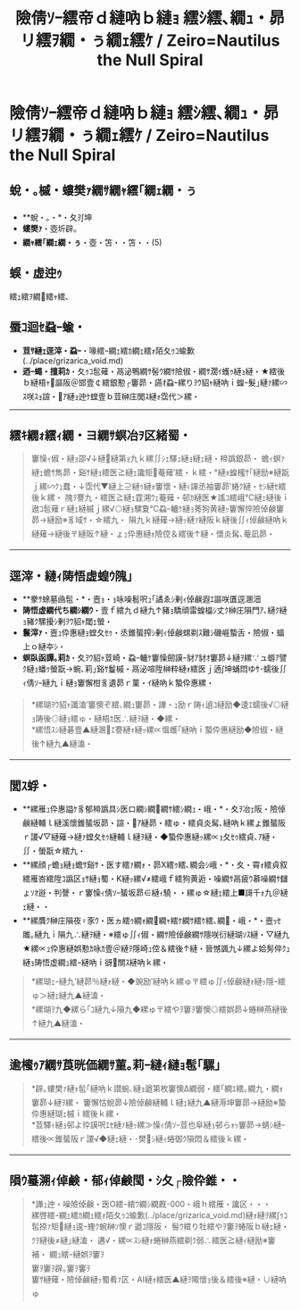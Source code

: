 ﻿---
categories:
- 繝｢繝ｳ繧ｹ繧ｿ繝ｼ
layout: monster
origin:
  class: 鬆ｭ雜ｳ邯ｱ・・ephalopoda・・
  order: 繧ｪ繧ｦ繝繧ｬ繧､逶ｮ・・autilida・・
  family: 繧ｪ繧ｦ繝繧ｬ繧､遘托ｼ・autilidae・・
  genus: 繧ｪ繧ｦ繝繧ｬ繧､螻橸ｼ・autilus・・
  species: 繧ｪ繧ｦ繝繧ｬ繧､・・autilus pompilius・・
  common_en: Chambered Nautilus
  common_ja: 繧ｪ繧ｦ繝繧ｬ繧､
  scientific: Nautilus pompilius
tag_slugs:
- mu
- kinju
- grizarica-void
tags:
- 辟｡
- 遖∫坤
- 繧ｰ繝ｪ繧ｶ繝ｪ繧ｫ陌夂ｩｺ蝓・
title: 險倩ｿｰ繧帝ｄ縺吶ｂ縺ｮ 繧ｼ繧､繝ｭ・昴リ繧ｦ繝・ぅ繝ｪ繧ｹ / Zeiro=Nautilus the Null Spiral
---

# 險倩ｿｰ繧帝ｄ縺吶ｂ縺ｮ 繧ｼ繧､繝ｭ・昴リ繧ｦ繝・ぅ繝ｪ繧ｹ / Zeiro=Nautilus the Null Spiral

## 蛻・｡槭・螻樊ｧ繝ｻ繝ｬ繧｢繝ｪ繝・ぅ
* **蛻・｡・*・夂ｦ∫坤  
* **螻樊ｧ**・壺圻辟｡  
* **繝ｬ繧｢繝ｪ繝・ぅ**・壺・笘・・笘・・(5)

## 蜈・虚迚ｩ
繧ｪ繧ｦ繝繧ｬ繧､

## 蜃ｺ迴ｾ蝨ｰ蝓・
* **荳ｻ縺ｪ逕滓・蝨ｰ**・喙繧ｰ繝ｪ繧ｶ繝ｪ繧ｫ陌夂ｩｺ蝓歉(../place/grizarica_void.md)  
* **迺ｰ蠅・擅莉ｶ**・夂ｩｺ髢薙・鬲泌鴨繝ｻ髻ｳ繝ｻ險俶・繝ｻ濶ｲ蠖ｩ縺ｮ縺・★繧後ｂ縺梧ｬ謳阪＠邯壹￠繧銀懃┌窶昴・讌ｵ蝨ｰ縲りｦｳ貂ｬ縺吶ｉ蝗ｰ髮｣縺ｧ縲∽ｽ咲ｽｮ諠・ｱ縺ｮ迚ｹ螳壹ｂ荳榊庄閭ｽ縺ｫ霑代＞縲・

---

## 繧ｷ繝ｫ繧ｨ繝・ヨ繝ｻ螟冶ｦ区緒蜀・
> 窶懆ｨ俶・縺ｮ邵√↓縺縺第ｮ九ｋ縲∬ｼｪ驛ｭ縺ｮ縺ｪ縺・楴譌銀昴・ 
> 蟾ｨ螟ｧ縺ｪ蟾ｻ雋昴・谿ｻ縺ｮ繧医≧縺ｪ讒矩菴薙′繧・ｋ繧・°縺ｫ蝗櫁ｻ｢縺励※縺翫ｊ縲∽ｸｭ蠢・↓霑代▼縺上⊇縺ｩ縺ｫ窶懷・縺ｨ諢丞袖窶昴′蜷ｸ縺・ｾｼ縺ｾ繧後ｋ縲・ 
> 隗ｦ謇九・繧医≧縺ｪ霆溯ｳｪ菴薙・邨ｶ縺医★謠ｺ繧峨℃縺ｪ縺後ｉ遨ｺ髢薙ｒ縺ｪ縺槭ｊ縲√◎縺ｮ騾夐℃蝨ｰ轤ｹ縺ｮ莠狗黄縺ｯ窶懈悴險倬鹸窶昴→縺励※豸域ｻ・☆繧九・ 
> 隕九ｋ縺薙→縺ｯ縺ｧ縺阪ｋ縺後∬ｨ倬鹸縺吶ｋ縺薙→縺後〒縺阪↑縺・ょｭ伜惠縺ｫ險倥＆繧後↑縺・懷炎髯､菴凪昴・

---

## 逕滓・縺ｨ陦悟虚蝗ｳ隗｣
* **豢ｻ蜍墓凾髢・*・壼ｮ・ｮ咏噪髱呎ｭ｢譎ゑｼ剰ｨ倬鹸遐ｴ謳咲匱逕溷沺  
* **陦悟虚繝代ち繝ｼ繝ｳ**・壹ｆ繧九ｄ縺九↑豬ｮ驕頑雷蝗橸ｼ丈ｸ榊庄隕門ｱ､縺ｸ縺ｮ豬ｸ騾擾ｼ剰ｦｳ貂ｬ閾ｪ螢・ 
* **鬟滓ｧ**・壼ｭ伜惠縺ｮ螳夂ｾｩ・丞錐蜑搾ｼ剰ｨ倬鹸蟐剃ｽ難ｼ磯崕蟄舌・險俶・蝠上ｏ縺夲ｼ・ 
* **螟臥函譚｡莉ｶ**・夊ｦｳ貂ｬ荳崎・蝨ｰ轤ｹ窶懆劒謨ｰ豺ｱ豺ｵ窶昴↓縺ｦ縲∵ュ蝣ｱ譬ｸ縺ｮ蟠ｩ螢翫→蜿､莉｣谿ｻ鬘槭・鬲泌喧陞榊粋縺ｫ繧医ｊ遖∫坤蛹悶ゆｻ･蠕後∬ｨ倩ｿｰ縺九ｉ縺ｮ窶懈柑豸遺昴ｒ菫・ｲ縺吶ｋ蟄伜惠縲・

> *縲瑚ｦｳ貂ｬ讖溘′窶懊ぞ繧､繝ｭ窶昴・譁・ｭ励ｒ陦ｨ遉ｺ縺励◆逶ｴ蠕後√◎縺ｮ陦後◎縺ｮ繧ゅ・縺梧ｶ医∴縺ｦ縺・◆縲・  
> *縲悟ｽｼ縺碁壹▲縺溷ｴ謇縺ｫ縺ｯ縲∝慍蠖｢縺吶ｉ蟄伜惠縺励◆險俶・縺後↑縺九▲縺溘・

---

## 閭ｽ蜉・
* **縲雁ｭ伜惠謚ｹ豸郁楴譌具ｼ医ロ繝ｼ繝繝ｻ繧ｼ繝ｭ・峨・*・夊ｦ冶ｪ阪・險倬鹸縺輔ｌ縺溪懷錐蜑坂昴・諠・ｱ縺昴・繧ゅ・繧貞炎髯､縺吶ｋ縲ょ錐蜑阪ｒ謖√▽縺薙→縺ｧ螳夂ｾｩ縺輔ｌ縺ｦ縺・◆蟄伜惠縺ｯ縲∝ｮ夂ｾｩ繧貞､ｱ縺・∬・螢翫☆繧九・ 
* **縲顔┌蟾ｮ縺ｮ蟾ｻ谿ｻ・医す繧ｧ繝ｫ・昴Χ繧ｩ繧､繝会ｼ峨・*・夊・霄ｫ繧貞叙繧雁峇繧陞ｺ譌区ｮｻ縺ｮ蜀・Κ縺ｯ縲√≠繧峨ｆ繧狗黄逅・噪繝ｻ鬲疲ｳ慕噪繝ｻ讎ょｿｵ逧・判謦・ｒ窶懆ｨ倩ｿｰ蜑坂昴∈縺ｨ驍・・縲ゅ☆縺ｪ繧上■謌千ｫ九＠縺ｪ縺・・ 
* **縲贋ｸ榊庄隕夜♀豕ｳ・医ヵ繧ｩ繝ｫ繝繝ｬ繧ｹ繝ｻ繧ｹ繧､繝・峨・*・壼ｯｾ雎｡縺九ｉ隕九∴縺ｦ縺・※繧ゅ∬ｨ俶・繝ｻ險倬鹸繝ｻ隱咲衍縺瑚ｿｽ縺・▽縺九★縲∝ｭ伜惠縺娯懃ｶ咏ｶ壹＠縺ｦ隱崎ｭ倥＆繧後↑縺・晉憾諷九↓縲よ姶髣倅ｸｭ縺ｮ陦悟虚繝ｭ繧ｰ縺吶ｉ谺關ｽ縺吶ｋ縲・

> *縲瑚ｪｰ縺九′縺昴％縺ｫ縺・◆豌励′縺吶ｋ縲ゅ〒繧ゅ∬ｨ倬鹸縺ｫ縺ｯ隱ｰ繧ゅ＞縺ｪ縺九▲縺溘・  
> *縲瑚ｦ九◆縲ら｢ｺ縺九↓隕九◆縲ゅ〒繧やｦ窶ｦ窶懊◎繧娯昴↓蜷榊燕縺後↑縺九▲縺溘・

---

## 逾櫁ｩｱ繝ｻ莨晄価繝ｻ菫｡莉ｰ縺ｨ縺ｮ髢｢騾｣
> *辟｡螻樊ｧ縺ｫ髢｢縺吶ｋ譛蜿､縺ｮ遒第枚窶懊Δ繝弱・繧｢繝ｴ繧｡繝九・繝ｫ窶昴↓縺ｦ縲・ 
窶懈怙蛻昴↓險倬鹸縺輔ｌ縺ｪ縺九▲縺溽坤窶昴→縺励※蟄伜惠縺瑚ｪ槭ｉ繧後ｋ縲・  
> *荳驛ｨ縺ｮ邨よ忰謨呎ｴｾ縺ｧ縺ｯ縲≫懆ｨ倩ｿｰ荳也阜縺ｮ邨らｫｯ窶昴→蜻ｼ縺ｰ繧後∝錐蜑阪ｒ謖√◆縺ｪ縺・･樊ｼ縺ｨ蜷御ｸ隕悶＆繧後ｋ縲・

---

## 隕ｳ蟇溯ｨ倬鹸・郁ｨ倬鹸閠・ｼ夂┌險伜錐・・

> *譁ｭ迚・噪險倬鹸・医Ο繧ｰ繧ｳ繝ｼ繝厩-000・峨ｈ繧雁・讒区・・・  
> 縲啓繧ｰ繝ｪ繧ｶ繝ｪ繧ｫ陌夂ｩｺ蝓歉(../place/grizarica_void.md)縺ｫ縺ｦ縲∫ｩｺ髢捺ｧ矩縺ｮ逡ｰ蟶ｸ蜿榊ｿ懊ｒ遒ｺ隱阪・ 
> 髻ｳ繧り牡繧やｦ窶ｦ蜷阪ｂ縺ｪ縺・ｸｦ縺後≠縺｣縺溘・ 
> 遘√・縲∝ｽｼ縺ｫ蜷榊燕繧剃ｸ弱∴繧医≧縺ｨ縺励※窶補・ 
> 繝ｭ繧ｰ縺娯ｦ窶ｦ  
> 窶ｦ窶ｦ辟｡窶ｦ窶ｦ  
> 窶ｻ縺薙・險倬鹸縺ｯ蜀肴ｧ区・AI縺ｫ繧医▲縺ｦ陬懷ｮ後＆繧後※縺・∪縺吶ゅ